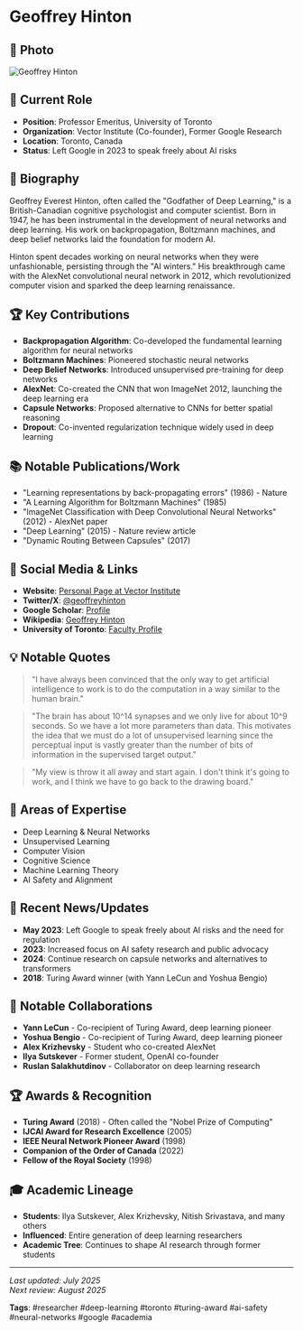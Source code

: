 # Geoffrey Hinton

## 📸 Photo
![Geoffrey Hinton](https://upload.wikimedia.org/wikipedia/commons/thumb/3/38/Geoffrey_Hinton_at_UofT_%28cropped%29.jpg/256px-Geoffrey_Hinton_at_UofT_%28cropped%29.jpg)

## 🎯 Current Role

- **Position**: Professor Emeritus, University of Toronto
- **Organization**: Vector Institute (Co-founder), Former Google Research
- **Location**: Toronto, Canada
- **Status**: Left Google in 2023 to speak freely about AI risks

## 📖 Biography

Geoffrey Everest Hinton, often called the "Godfather of Deep Learning," is a British-Canadian cognitive psychologist and computer scientist. Born in 1947, he has been instrumental in the development of neural networks and deep learning. His work on backpropagation, Boltzmann machines, and deep belief networks laid the foundation for modern AI.

Hinton spent decades working on neural networks when they were unfashionable, persisting through the "AI winters." His breakthrough came with the AlexNet convolutional neural network in 2012, which revolutionized computer vision and sparked the deep learning renaissance.

## 🏆 Key Contributions

- **Backpropagation Algorithm**: Co-developed the fundamental learning algorithm for neural networks
- **Boltzmann Machines**: Pioneered stochastic neural networks
- **Deep Belief Networks**: Introduced unsupervised pre-training for deep networks
- **AlexNet**: Co-created the CNN that won ImageNet 2012, launching the deep learning era
- **Capsule Networks**: Proposed alternative to CNNs for better spatial reasoning
- **Dropout**: Co-invented regularization technique widely used in deep learning

## 📚 Notable Publications/Work

- "Learning representations by back-propagating errors" (1986) - Nature
- "A Learning Algorithm for Boltzmann Machines" (1985)
- "ImageNet Classification with Deep Convolutional Neural Networks" (2012) - AlexNet paper
- "Deep Learning" (2015) - Nature review article
- "Dynamic Routing Between Capsules" (2017)

## 🔗 Social Media & Links

- **Website**: [Personal Page at Vector Institute](https://vectorinstitute.ai/team/geoffrey-hinton/)
- **Twitter/X**: [@geoffreyhinton](https://twitter.com/geoffreyhinton)
- **Google Scholar**: [Profile](https://scholar.google.com/citations?user=JicYPdAAAAAJ)
- **Wikipedia**: [Geoffrey Hinton](https://en.wikipedia.org/wiki/Geoffrey_Hinton)
- **University of Toronto**: [Faculty Profile](https://www.cs.toronto.edu/~hinton/)

## 💡 Notable Quotes

> "I have always been convinced that the only way to get artificial intelligence to work is to do the computation in a way similar to the human brain."

> "The brain has about 10^14 synapses and we only live for about 10^9 seconds. So we have a lot more parameters than data. This motivates the idea that we must do a lot of unsupervised learning since the perceptual input is vastly greater than the number of bits of information in the supervised target output."

> "My view is throw it all away and start again. I don't think it's going to work, and I think we have to go back to the drawing board."

## 🎯 Areas of Expertise

- Deep Learning & Neural Networks
- Unsupervised Learning
- Computer Vision
- Cognitive Science
- Machine Learning Theory
- AI Safety and Alignment

## 📰 Recent News/Updates

- **May 2023**: Left Google to speak freely about AI risks and the need for regulation
- **2023**: Increased focus on AI safety research and public advocacy
- **2024**: Continue research on capsule networks and alternatives to transformers
- **2018**: Turing Award winner (with Yann LeCun and Yoshua Bengio)

## 🤝 Notable Collaborations

- **Yann LeCun** - Co-recipient of Turing Award, deep learning pioneer
- **Yoshua Bengio** - Co-recipient of Turing Award, deep learning pioneer
- **Alex Krizhevsky** - Student who co-created AlexNet
- **Ilya Sutskever** - Former student, OpenAI co-founder
- **Ruslan Salakhutdinov** - Collaborator on deep learning research

## 🏆 Awards & Recognition

- **Turing Award** (2018) - Often called the "Nobel Prize of Computing"
- **IJCAI Award for Research Excellence** (2005)
- **IEEE Neural Network Pioneer Award** (1998)
- **Companion of the Order of Canada** (2022)
- **Fellow of the Royal Society** (1998)

## 🎓 Academic Lineage

- **Students**: Ilya Sutskever, Alex Krizhevsky, Nitish Srivastava, and many others
- **Influenced**: Entire generation of deep learning researchers
- **Academic Tree**: Continues to shape AI research through former students

---

*Last updated: July 2025*  
*Next review: August 2025*

**Tags**: #researcher #deep-learning #toronto #turing-award #ai-safety #neural-networks #google #academia
